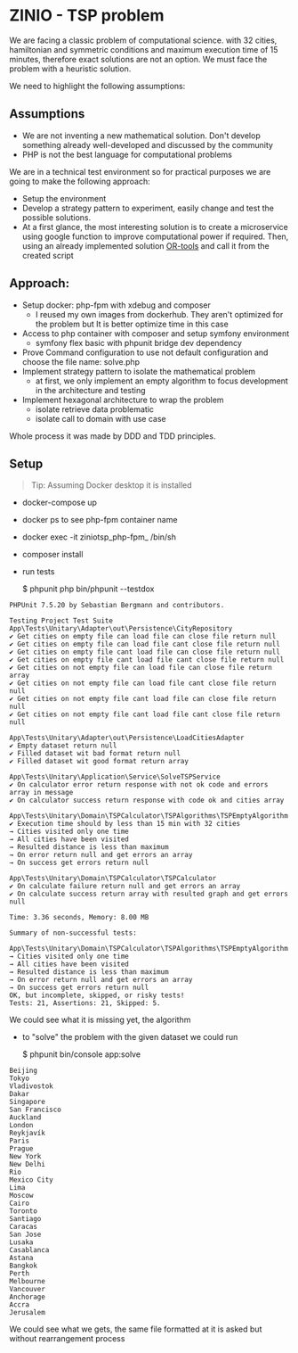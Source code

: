 # ZINIO - TSP problem

We are facing a classic problem of computational science. with 32 cities,
hamiltonian and symmetric conditions and maximum execution time of 15 minutes, therefore exact solutions
are not an option. We must face the problem with a heuristic solution.

We need to highlight the following assumptions:
## Assumptions
* We are not inventing a new mathematical solution. Don't develop something already well-developed and discussed by the community
* PHP is not the best language for computational problems

We are in a technical test environment so for practical purposes we are going to make the following approach:
* Setup the environment
* Develop a strategy pattern to experiment, easily change and test the possible solutions.
* At a first glance, the most interesting solution is to create a microservice using google
function to improve computational power if required. Then, using an already implemented solution [OR-tools](https://developers.google.com/optimization/routing/tsp)
and call it from the created script
  
## Approach:

* Setup docker: php-fpm with xdebug and composer
  * I reused my own images from dockerhub. They aren't optimized for the problem but It is better optimize time in this case
* Access to php container with composer and setup symfony environment
  * symfony flex basic with phpunit bridge dev dependency
* Prove Command configuration to use not default configuration and choose the file name: solve.php
* Implement strategy pattern to isolate the mathematical problem
    * at first, we only implement an empty algorithm to focus development in the architecture and testing
* Implement hexagonal architecture to wrap the problem
    * isolate retrieve data problematic
    * isolate call to domain with use case

Whole process it was made by DDD and TDD principles. 

## Setup

>Tip: Assuming Docker desktop it is installed 

* docker-compose up
* docker ps to see php-fpm container name
* docker exec -it ziniotsp_php-fpm_<NAME> /bin/sh
* composer install
* run tests
  

    $ phpunit php bin/phpunit --testdox
   
````
PHPUnit 7.5.20 by Sebastian Bergmann and contributors.

Testing Project Test Suite
App\Tests\Unitary\Adapter\out\Persistence\CityRepository
✔ Get cities on empty file can load file can close file return null
✔ Get cities on empty file can load file cant close file return null
✔ Get cities on empty file cant load file can close file return null
✔ Get cities on empty file cant load file cant close file return null
✔ Get cities on not empty file can load file can close file return array
✔ Get cities on not empty file can load file cant close file return null
✔ Get cities on not empty file cant load file can close file return null
✔ Get cities on not empty file cant load file cant close file return null

App\Tests\Unitary\Adapter\out\Persistence\LoadCitiesAdapter
✔ Empty dataset return null
✔ Filled dataset wit bad format return null
✔ Filled dataset wit good format return array

App\Tests\Unitary\Application\Service\SolveTSPService
✔ On calculator error return response with not ok code and errors array in message
✔ On calculator success return response with code ok and cities array

App\Tests\Unitary\Domain\TSPCalculator\TSPAlgorithms\TSPEmptyAlgorithm
✔ Execution time should by less than 15 min with 32 cities
→ Cities visited only one time
→ All cities have been visited
→ Resulted distance is less than maximum
→ On error return null and get errors an array
→ On success get errors return null

App\Tests\Unitary\Domain\TSPCalculator\TSPCalculator
✔ On calculate failure return null and get errors an array
✔ On calculate success return array with resulted graph and get errors null

Time: 3.36 seconds, Memory: 8.00 MB

Summary of non-successful tests:

App\Tests\Unitary\Domain\TSPCalculator\TSPAlgorithms\TSPEmptyAlgorithm
→ Cities visited only one time
→ All cities have been visited
→ Resulted distance is less than maximum
→ On error return null and get errors an array
→ On success get errors return null
OK, but incomplete, skipped, or risky tests!
Tests: 21, Assertions: 21, Skipped: 5.
````

We could see what it is missing yet, the algorithm


* to "solve" the problem with the given dataset we could run

  $ phpunit bin/console app:solve

````
Beijing
Tokyo
Vladivostok
Dakar
Singapore
San Francisco
Auckland
London
Reykjavík
Paris
Prague
New York
New Delhi
Rio
Mexico City
Lima
Moscow
Cairo
Toronto
Santiago
Caracas
San Jose
Lusaka
Casablanca
Astana
Bangkok
Perth
Melbourne
Vancouver
Anchorage
Accra
Jerusalem
````

We could see what we gets, the same file formatted at it is asked but without rearrangement process